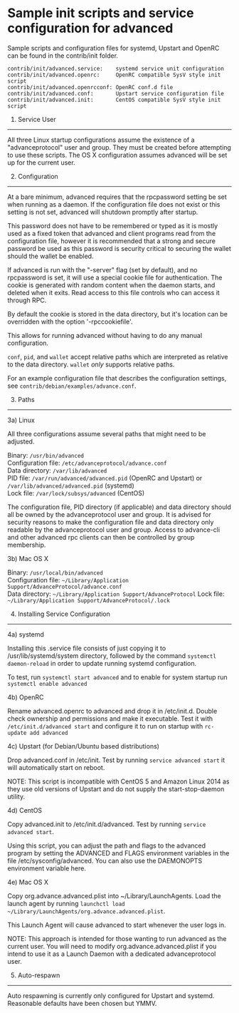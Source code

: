 Sample init scripts and service configuration for advanced
==========================================================

Sample scripts and configuration files for systemd, Upstart and OpenRC
can be found in the contrib/init folder.

    contrib/init/advanced.service:    systemd service unit configuration
    contrib/init/advanced.openrc:     OpenRC compatible SysV style init script
    contrib/init/advanced.openrcconf: OpenRC conf.d file
    contrib/init/advanced.conf:       Upstart service configuration file
    contrib/init/advanced.init:       CentOS compatible SysV style init script

1. Service User
---------------------------------

All three Linux startup configurations assume the existence of a "advanceprotocol" user
and group.  They must be created before attempting to use these scripts.
The OS X configuration assumes advanced will be set up for the current user.

2. Configuration
---------------------------------

At a bare minimum, advanced requires that the rpcpassword setting be set
when running as a daemon.  If the configuration file does not exist or this
setting is not set, advanced will shutdown promptly after startup.

This password does not have to be remembered or typed as it is mostly used
as a fixed token that advanced and client programs read from the configuration
file, however it is recommended that a strong and secure password be used
as this password is security critical to securing the wallet should the
wallet be enabled.

If advanced is run with the "-server" flag (set by default), and no rpcpassword is set,
it will use a special cookie file for authentication. The cookie is generated with random
content when the daemon starts, and deleted when it exits. Read access to this file
controls who can access it through RPC.

By default the cookie is stored in the data directory, but it's location can be overridden
with the option '-rpccookiefile'.

This allows for running advanced without having to do any manual configuration.

`conf`, `pid`, and `wallet` accept relative paths which are interpreted as
relative to the data directory. `wallet` *only* supports relative paths.

For an example configuration file that describes the configuration settings,
see `contrib/debian/examples/advance.conf`.

3. Paths
---------------------------------

3a) Linux

All three configurations assume several paths that might need to be adjusted.

Binary:              `/usr/bin/advanced`  
Configuration file:  `/etc/advanceprotocol/advance.conf`  
Data directory:      `/var/lib/advanced`  
PID file:            `/var/run/advanced/advanced.pid` (OpenRC and Upstart) or `/var/lib/advanced/advanced.pid` (systemd)  
Lock file:           `/var/lock/subsys/advanced` (CentOS)  

The configuration file, PID directory (if applicable) and data directory
should all be owned by the advanceprotocol user and group.  It is advised for security
reasons to make the configuration file and data directory only readable by the
advanceprotocol user and group.  Access to advance-cli and other advanced rpc clients
can then be controlled by group membership.

3b) Mac OS X

Binary:              `/usr/local/bin/advanced`  
Configuration file:  `~/Library/Application Support/AdvanceProtocol/advance.conf`  
Data directory:      `~/Library/Application Support/AdvanceProtocol`
Lock file:           `~/Library/Application Support/AdvanceProtocol/.lock`

4. Installing Service Configuration
-----------------------------------

4a) systemd

Installing this .service file consists of just copying it to
/usr/lib/systemd/system directory, followed by the command
`systemctl daemon-reload` in order to update running systemd configuration.

To test, run `systemctl start advanced` and to enable for system startup run
`systemctl enable advanced`

4b) OpenRC

Rename advanced.openrc to advanced and drop it in /etc/init.d.  Double
check ownership and permissions and make it executable.  Test it with
`/etc/init.d/advanced start` and configure it to run on startup with
`rc-update add advanced`

4c) Upstart (for Debian/Ubuntu based distributions)

Drop advanced.conf in /etc/init.  Test by running `service advanced start`
it will automatically start on reboot.

NOTE: This script is incompatible with CentOS 5 and Amazon Linux 2014 as they
use old versions of Upstart and do not supply the start-stop-daemon utility.

4d) CentOS

Copy advanced.init to /etc/init.d/advanced. Test by running `service advanced start`.

Using this script, you can adjust the path and flags to the advanced program by
setting the ADVANCED and FLAGS environment variables in the file
/etc/sysconfig/advanced. You can also use the DAEMONOPTS environment variable here.

4e) Mac OS X

Copy org.advance.advanced.plist into ~/Library/LaunchAgents. Load the launch agent by
running `launchctl load ~/Library/LaunchAgents/org.advance.advanced.plist`.

This Launch Agent will cause advanced to start whenever the user logs in.

NOTE: This approach is intended for those wanting to run advanced as the current user.
You will need to modify org.advance.advanced.plist if you intend to use it as a
Launch Daemon with a dedicated advanceprotocol user.

5. Auto-respawn
-----------------------------------

Auto respawning is currently only configured for Upstart and systemd.
Reasonable defaults have been chosen but YMMV.
